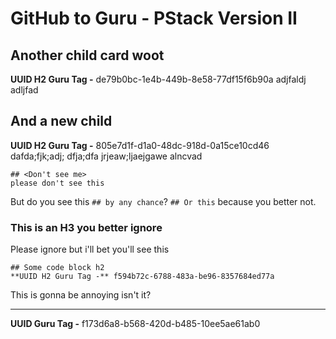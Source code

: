 # GitHub to Guru - PStack Version II

## Another child card woot
**UUID H2 Guru Tag -** de79b0bc-1e4b-449b-8e58-77df15f6b90a
adjfaldj adljfad

## And a new child
**UUID H2 Guru Tag -** 805e7d1f-d1a0-48dc-918d-0a15ce10cd46
dafda;fjk;adj;
dfja;dfa
jrjeaw;ljaejgawe
alncvad
```
## <Don't see me>
please don't see this
```
But do you see this `## by any chance`?
`## Or this` because you better not.

### This is an H3 you better ignore
Please ignore
but i'll bet you'll see this
```
## Some code block h2
**UUID H2 Guru Tag -** f594b72c-6788-483a-be96-8357684ed77a
```

This is gonna be annoying isn't it?
***
**UUID Guru Tag -** f173d6a8-b568-420d-b485-10ee5ae61ab0